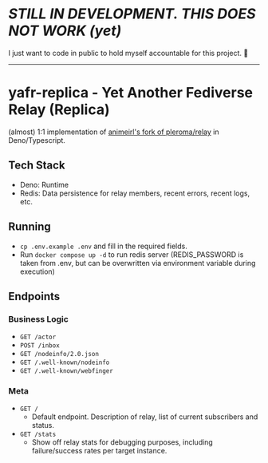 # *STILL IN DEVELOPMENT. THIS DOES NOT WORK (yet)*

I just want to code in public to hold myself accountable for this project. 🤣

---

# yafr-replica - Yet Another Fediverse Relay (Replica)

(almost) 1:1 implementation of
[animeirl's fork of pleroma/relay](https://git.pleroma.social/animeirl/relay) in
Deno/Typescript.

## Tech Stack

- Deno: Runtime
- Redis: Data persistence for relay members, recent errors, recent logs, etc.

## Running

- `cp .env.example .env` and fill in the required fields.
- Run `docker compose up -d` to run redis server (REDIS_PASSWORD is taken from
  .env, but can be overwritten via environment variable during execution)

## Endpoints

### Business Logic

- `GET /actor`
- `POST /inbox`
- `GET /nodeinfo/2.0.json`
- `GET /.well-known/nodeinfo`
- `GET /.well-known/webfinger`

### Meta

- `GET /`
  - Default endpoint. Description of relay, list of current subscribers and
    status.
- `GET /stats`
  - Show off relay stats for debugging purposes, including failure/success rates
    per target instance.
